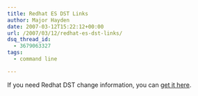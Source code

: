 ```yaml
---
title: Redhat ES DST Links
author: Major Hayden
date: 2007-03-12T15:22:12+00:00
url: /2007/03/12/redhat-es-dst-links/
dsq_thread_id:
  - 3679063327
tags:
  - command line

---
```

If you need Redhat DST change information, you can [get it here][1].

 [1]: http://kbase.redhat.com/faq/FAQ_80_7909.shtm